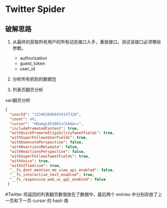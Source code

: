 # Twitter Spider

## 破解思路

1. 从最终的获取所有用户的所有动态接口入手，重放接口，测试该接口必须哪些参数。
   - authorization
   - guest_token
   - user_id

2. 分析所有抓到的数据包

3. 列表页翻页分析

vari翻页分析
```json
{
  "userId": "1324626960434147328",
  "count": 40,
  "cursor": "HBaAgLOh16D1vCkAAA==",
  "includePromotedContent": true,
  "withQuickPromoteEligibilityTweetFields": true,
  "withSuperFollowsUserFields": true,
  "withDownvotePerspective": false,
  "withReactionsMetadata": false,
  "withReactionsPerspective": false,
  "withSuperFollowsTweetFields": true,
  "withVoice": true,
  "withV2Timeline": true,
  "__fs_dont_mention_me_view_api_enabled": false,
  "__fs_interactive_text_enabled": true,
  "__fs_responsive_web_uc_gql_enabled": false
 }
```


#Twitter 将返回的列表翻页数值放在了数据中，最后两个 entries 中分别存放了上一页和下一页 cursor 的 hash 值